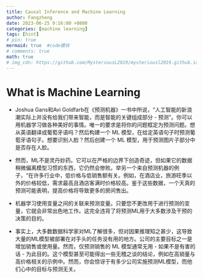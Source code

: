 ```yaml
---
title: Causal Inference and Machine Learning
author: Fangzheng
date: 2023-06-25 9:16:00 +0800
categories: [machine learning]
tags: [hint]
# pin: true
mermaid: true  #code模块
# comments: true
math: true
# img_cdn: https://github.com/MysteriousL2019/mysteriousl2019.github.io/tree/master/assets/img/
---
```

# What is Machine Learning
* Joshua Gans和Avi Goldfarb在《预测机器》一书中所说，“人工智能的新浪潮实际上并没有给我们带来智能，而是智能的关键组成部分 - 预测”。你可以用机器学习做各种美好的事情。唯一的要求是将你的问题框定为预测问题。想从英语翻译成葡萄牙语吗？然后构建一个 ML 模型，在给定英语句子时预测葡萄牙语句子。想要识别人脸？然后创建一个 ML 模型，用于预测图片子部分中是否存在人脸。
* 然而，ML不是灵丹妙药。它可以在严格的边界下创造奇迹，但如果它的数据稍微偏离模型习惯的东西，它仍然会惨败。举另一个来自预测机器的例子，“在许多行业中，低价格与低销售额有关。例如，在酒店业，旅游旺季以外的价格较低，需求最高且酒店客满时价格较高。鉴于这些数据，一个天真的预测可能表明，提高价格将导致更多的房间售出。

* 机器学习使用变量之间的关联来预测变量。只要您不更改用于进行预测的变量，它就会非常出色地工作。这完全违背了将预测ML用于大多数涉及干预的决策的目的。

* 事实上，大多数数据科学家对ML了解很多，但对因果推理知之甚少，这导致大量的ML模型被部署在对手头的任务没有用的地方。公司的主要目标之一是增加销售或使用量。然而，仅预测销售的 ML 模型通常无用 - 如果不是有害的话 - 为此目的。这个模型甚至可能得出一些无稽之谈的结论，例如在高销量与高价格相关的示例中。然而，你会惊讶于有多少公司实施预测ML模型，而他们心中的目标与预测无关。
